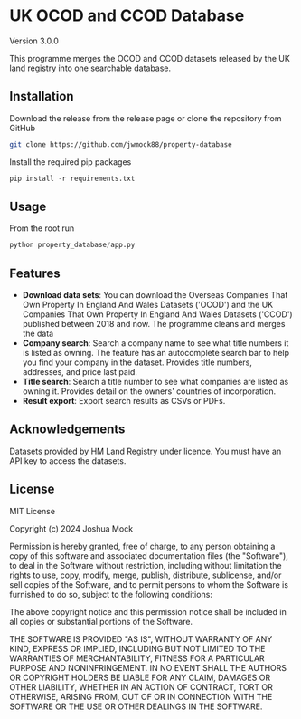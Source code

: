 # UK OCOD and CCOD Database
Version 3.0.0

This programme merges the OCOD and CCOD datasets released by the UK land registry into one searchable database.

## Installation

Download the release from the release page or clone the repository from GitHub

```bash
git clone https://github.com/jwmock88/property-database
```

Install the required pip packages

```python
pip install -r requirements.txt
```

## Usage
From the root run

```python
python property_database/app.py
```

## Features
- **Download data sets**: You can download the Overseas Companies That Own Property In England And Wales Datasets ('OCOD') and the UK Companies That Own Property In England And Wales Datasets ('CCOD') published between 2018 and now. The programme cleans and merges the data
- **Company search**: Search a company name to see what title numbers it is listed as owning. The feature has an autocomplete search bar to help you find your company in the dataset. Provides title numbers, addresses, and price last paid.
- **Title search**: Search a title number to see what companies are listed as owning it. Provides detail on the owners' countries of incorporation.
- **Result export**: Export search results as CSVs or PDFs.

## Acknowledgements

Datasets provided by HM Land Registry under licence. You must have an API key to access the datasets.

## License

MIT License

Copyright (c) 2024 Joshua Mock

Permission is hereby granted, free of charge, to any person obtaining a copy of this software and associated documentation files (the "Software"), to deal in the Software without restriction, including without limitation the rights to use, copy, modify, merge, publish, distribute, sublicense, and/or sell copies of the Software, and to permit persons to whom the Software is furnished to do so, subject to the following conditions:

The above copyright notice and this permission notice shall be included in all copies or substantial portions of the Software.

THE SOFTWARE IS PROVIDED "AS IS", WITHOUT WARRANTY OF ANY KIND, EXPRESS OR IMPLIED, INCLUDING BUT NOT LIMITED TO THE WARRANTIES OF MERCHANTABILITY, FITNESS FOR A PARTICULAR PURPOSE AND NONINFRINGEMENT. IN NO EVENT SHALL THE AUTHORS OR COPYRIGHT HOLDERS BE LIABLE FOR ANY CLAIM, DAMAGES OR OTHER LIABILITY, WHETHER IN AN ACTION OF CONTRACT, TORT OR OTHERWISE, ARISING FROM, OUT OF OR IN CONNECTION WITH THE SOFTWARE OR THE USE OR OTHER DEALINGS IN THE SOFTWARE.
